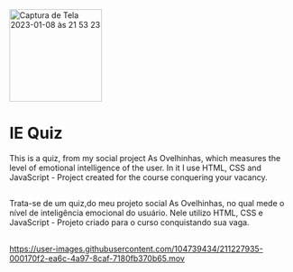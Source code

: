 <img width="164" style="center" alt="Captura de Tela 2023-01-08 às 21 53 23" src="https://user-images.githubusercontent.com/104739434/211295292-37f6deb1-4f08-4048-9d15-2d44dc646559.png">

# IE Quiz

This is a quiz, from my social project As Ovelhinhas, which measures the level of emotional intelligence of the user. In it I use HTML, CSS and JavaScript - Project created for the course conquering your vacancy.
##
Trata-se de um quiz,do meu projeto social As Ovelhinhas, no qual mede o nível de inteligência emocional do usuário. Nele utilizo HTML, CSS e JavaScript - Projeto criado para o curso conquistando sua vaga.
##
https://user-images.githubusercontent.com/104739434/211227935-000170f2-ea6c-4a97-8caf-7180fb370b65.mov
